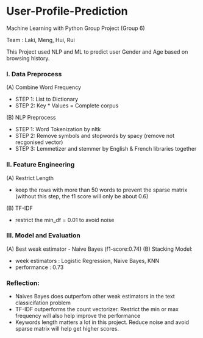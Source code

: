 # User-Profile-Prediction

Machine Learning with Python Group Project (Group 6)

Team : Laki, Meng, Hui, Rui

This Project used NLP and ML to predict user Gender and Age based on browsing history.

### I. Data Preprocess
(A) Combine Word Frequency
- STEP 1: List to Dictionary
- STEP 2: Key * Values = Complete  corpus

(B) NLP Preprocess 
- STEP 1: Word Tokenization by nltk
- STEP 2: Remove symbols and stopwords by spacy (remove not recgonised vector)
- STEP 3: Lemmetizer and stemmer by English & French libraries together

### II. Feature Engineering
(A) Restrict Length
- keep the rows with more than 50 words to prevent the sparse matrix
(without this step, the f1 score will only be about 0.6)

(B) TF-IDF
- restrict the min_df = 0.01 to avoid noise

### III. Model and Evaluation
(A) Best weak estimator - Naive Bayes (f1-score:0.74)
(B) Stacking Model:
- week estimators : Logistic Regression, Naive Bayes, KNN
- performance : 0.73

###  Reflection:
- Naives Bayes does outperfom other weak estimators in the text classicifation problem
- TF-IDF outperforms the count vectorizer. Restrict the min or max frequency will also help improve the performance
- Keywords length matters a lot in this project. Reduce noise and avoid sparse matrix will help get higher scores.
